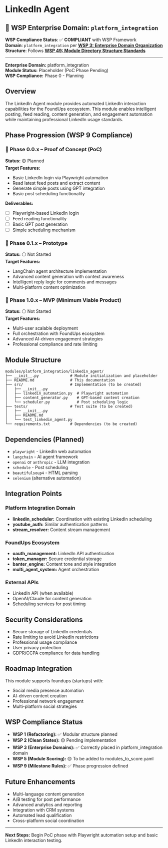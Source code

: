 # LinkedIn Agent

## 🏢 WSP Enterprise Domain: `platform_integration`

**WSP Compliance Status**: ✅ **COMPLIANT** with WSP Framework  
**Domain**: `platform_integration` per **[WSP 3: Enterprise Domain Organization](../../../WSP_framework/src/WSP_3_Enterprise_Domain_Organization.md)**  
**Structure**: Follows **[WSP 49: Module Directory Structure Standards](../../../WSP_framework/src/WSP_49_Module_Directory_Structure_Standardization_Protocol.md)**

---

**Enterprise Domain:** platform_integration  
**Module Status:** Placeholder (PoC Phase Pending)  
**WSP Compliance:** Phase 0 - Planning  

## Overview

The LinkedIn Agent module provides automated LinkedIn interaction capabilities for the FoundUps ecosystem. This module enables intelligent posting, feed reading, content generation, and engagement automation while maintaining professional LinkedIn usage standards.

## Phase Progression (WSP 9 Compliance)

### 🔄 Phase 0.0.x – Proof of Concept (PoC)
**Status:** 🟡 Planned  
**Target Features:**
- Basic LinkedIn login via Playwright automation
- Read latest feed posts and extract content
- Generate simple posts using GPT integration
- Basic post scheduling functionality

**Deliverables:**
- [ ] Playwright-based LinkedIn login
- [ ] Feed reading functionality  
- [ ] Basic GPT post generation
- [ ] Simple scheduling mechanism

### 🔧 Phase 0.1.x – Prototype  
**Status:** ⚪ Not Started  
**Target Features:**
- LangChain agent architecture implementation
- Advanced content generation with context awareness
- Intelligent reply logic for comments and messages
- Multi-platform content optimization

### 🚀 Phase 1.0.x – MVP (Minimum Viable Product)
**Status:** ⚪ Not Started  
**Target Features:**
- Multi-user scalable deployment
- Full orchestration with FoundUps ecosystem
- Advanced AI-driven engagement strategies
- Professional compliance and rate limiting

## Module Structure

```
modules/platform_integration/linkedin_agent/
├── __init__.py              # Module initialization and placeholder
├── README.md                # This documentation
├── src/                     # Implementation (to be created)
│   ├── __init__.py
│   ├── linkedin_automation.py  # Playwright automation
│   ├── content_generator.py    # GPT-based content creation
│   └── scheduler.py            # Post scheduling logic
├── tests/                   # Test suite (to be created)
│   ├── __init__.py
│   ├── README.md
│   └── test_linkedin_agent.py
└── requirements.txt         # Dependencies (to be created)
```

## Dependencies (Planned)

- `playwright` - LinkedIn web automation
- `langchain` - AI agent framework
- `openai` or `anthropic` - LLM integration
- `schedule` - Post scheduling
- `beautifulsoup4` - HTML parsing
- `selenium` (alternative automation)

## Integration Points

### Platform Integration Domain
- **linkedin_scheduler:** Coordination with existing LinkedIn scheduling
- **youtube_auth:** Similar authentication patterns
- **stream_resolver:** Content stream management

### FoundUps Ecosystem
- **oauth_management:** LinkedIn API authentication
- **token_manager:** Secure credential storage
- **banter_engine:** Content tone and style integration
- **multi_agent_system:** Agent orchestration

### External APIs
- LinkedIn API (when available)
- OpenAI/Claude for content generation
- Scheduling services for post timing

## Security Considerations

- Secure storage of LinkedIn credentials
- Rate limiting to avoid LinkedIn restrictions
- Professional usage compliance
- User privacy protection
- GDPR/CCPA compliance for data handling

## Roadmap Integration

This module supports foundups (startups) with:
- Social media presence automation
- AI-driven content creation
- Professional network engagement
- Multi-platform social strategies

## WSP Compliance Status

- **WSP 1 (Refactoring):** ✅ Modular structure planned
- **WSP 2 (Clean States):** 🟡 Pending implementation
- **WSP 3 (Enterprise Domains):** ✅ Correctly placed in platform_integration domain
- **WSP 5 (Module Scoring):** 🟡 To be added to modules_to_score.yaml
- **WSP 9 (Milestone Rules):** ✅ Phase progression defined

## Future Enhancements

- Multi-language content generation
- A/B testing for post performance
- Advanced analytics and reporting
- Integration with CRM systems
- Automated lead qualification
- Cross-platform social coordination

---

**Next Steps:** Begin PoC phase with Playwright automation setup and basic LinkedIn interaction testing. 